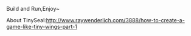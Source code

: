 Build and Run,Enjoy~

About TinySeal:http://www.raywenderlich.com/3888/how-to-create-a-game-like-tiny-wings-part-1

